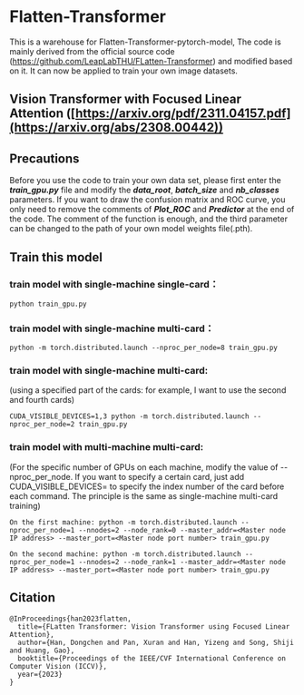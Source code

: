 # Flatten-Transformer
This is a warehouse for Flatten-Transformer-pytorch-model, The code is mainly derived from the official source code (https://github.com/LeapLabTHU/FLatten-Transformer) and modified based on it. It can now be applied to train your own image datasets.

## Vision Transformer with Focused Linear Attention ([https://arxiv.org/pdf/2311.04157.pdf](https://arxiv.org/abs/2308.00442))

## Precautions
Before you use the code to train your own data set, please first enter the ___train_gpu.py___ file and modify the ___data_root___, ___batch_size___ and ___nb_classes___ parameters. If you want to draw the confusion matrix and ROC curve, you only need to remove the comments of ___Plot_ROC___ and ___Predictor___ at the end of the code. The comment of the function is enough, and the third parameter can be changed to the path of your own model weights file(.pth).

## Train this model
### train model with single-machine single-card：
```
python train_gpu.py
```

### train model with single-machine multi-card：
```
python -m torch.distributed.launch --nproc_per_node=8 train_gpu.py
```

### train model with single-machine multi-card: 
(using a specified part of the cards: for example, I want to use the second and fourth cards)
```
CUDA_VISIBLE_DEVICES=1,3 python -m torch.distributed.launch --nproc_per_node=2 train_gpu.py
```

### train model with multi-machine multi-card:
(For the specific number of GPUs on each machine, modify the value of --nproc_per_node. If you want to specify a certain card, just add CUDA_VISIBLE_DEVICES= to specify the index number of the card before each command. The principle is the same as single-machine multi-card training)
```
On the first machine: python -m torch.distributed.launch --nproc_per_node=1 --nnodes=2 --node_rank=0 --master_addr=<Master node IP address> --master_port=<Master node port number> train_gpu.py

On the second machine: python -m torch.distributed.launch --nproc_per_node=1 --nnodes=2 --node_rank=1 --master_addr=<Master node IP address> --master_port=<Master node port number> train_gpu.py
```

## Citation
```
@InProceedings{han2023flatten,
  title={FLatten Transformer: Vision Transformer using Focused Linear Attention},
  author={Han, Dongchen and Pan, Xuran and Han, Yizeng and Song, Shiji and Huang, Gao},
  booktitle={Proceedings of the IEEE/CVF International Conference on Computer Vision (ICCV)},
  year={2023}
}
```
